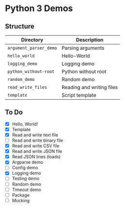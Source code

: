 # Python 3 Demos

## Structure

| Directory              | Description               |
| ---------------------- | ------------------------- |
| `argument_parser_demo` | Parsing arguments         |
| `hello_world`          | Hello-World               |
| `logging_demo`         | Logging demo              |
| `python_without-root`  | Python without root       |
| `random_demo`          | Random demo               |
| `read_write_files`     | Reading and writing files |
| `template`             | Script template           |

## To Do

* [x] Hello, World!
* [x] Template
* [x] Read and write text file
* [ ] Read and write binary file
* [x] Read and write CSV file
* [x] Read and write JSON file
* [x] Read JSON lines (loads)
* [x] Argparse demo
* [ ] Config demo
* [x] Logging demo
* [ ] Testing demo
* [ ] Random demo
* [ ] Timeout demo
* [ ] Package
* [ ] Mocking
